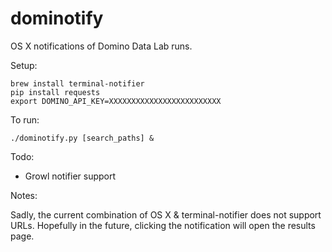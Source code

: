 # dominotify

OS X notifications of Domino Data Lab runs.

Setup:

    brew install terminal-notifier
    pip install requests
    export DOMINO_API_KEY=XXXXXXXXXXXXXXXXXXXXXXXXX

To run:

    ./dominotify.py [search_paths] &

Todo:

- Growl notifier support

Notes:

Sadly, the current combination of OS X & terminal-notifier does not support URLs.  Hopefully in the future, clicking the notification will open the results page.
